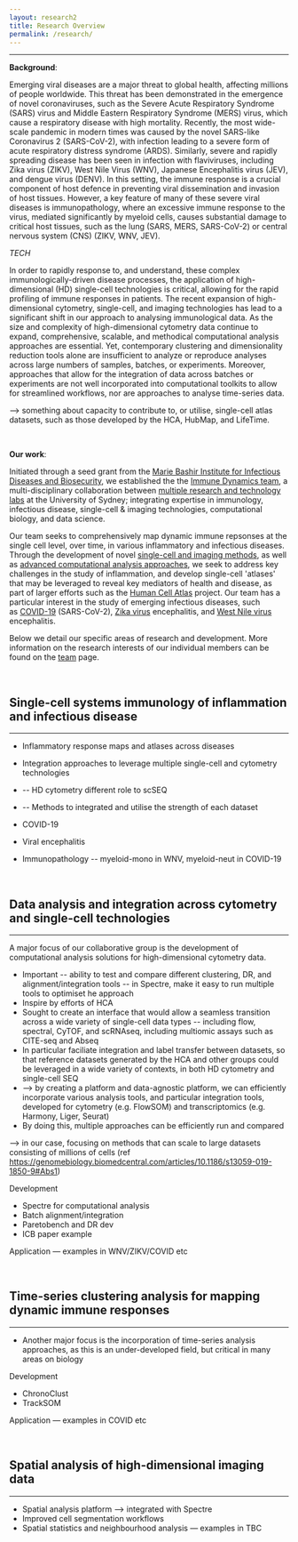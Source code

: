 ```yaml
---
layout: research2
title: Research Overview
permalink: /research/
---
```


---

**Background**: 

Emerging viral diseases are a major threat to global health, affecting millions of people worldwide. This threat has been demonstrated in the emergence of novel coronaviruses, such as the Severe Acute Respiratory Syndrome (SARS) virus and Middle Eastern Respiratory Syndrome (MERS) virus, which cause a respiratory disease with high mortality. Recently, the most wide-scale pandemic in modern times was caused by the novel SARS-like Coronavirus 2 (SARS-CoV-2), with infection leading to a severe form of acute respiratory distress syndrome (ARDS). Similarly, severe and rapidly spreading disease has been seen in infection with flaviviruses, including Zika virus (ZIKV), West Nile Virus (WNV), Japanese Encephalitis virus (JEV), and dengue virus (DENV). In this setting, the immune response is a crucial component of host defence in preventing viral dissemination and invasion of host tissues. However, a key feature of many of these severe viral diseases is immunopathology, where an excessive immune response to the virus, mediated significantly by myeloid cells, causes substantial damage to critical host tissues, such as the lung (SARS, MERS, SARS-CoV-2) or central nervous system (CNS) (ZIKV, WNV, JEV).

_TECH_

In order to rapidly response to, and understand, these complex immunologically-driven disease processes, the application of high-dimensional (HD) single-cell technologies is critical, allowing for the rapid profiling of immune responses in patients. The recent expansion of high-dimensional cytometry, single-cell, and imaging technologies has lead to a significant shift in our approach to analysing immunological data. As the size and complexity of high-dimensional cytometry data continue to expand, comprehensive, scalable, and methodical computational analysis approaches are essential. Yet, contemporary clustering and dimensionality reduction tools alone are insufficient to analyze or reproduce analyses across large numbers of samples, batches, or experiments. Moreover, approaches that allow for the integration of data across batches or experiments are not well incorporated into computational toolkits to allow for streamlined workflows, nor are approaches to analyse time-series data. 

--> something about capacity to contribute to, or utilise, single-cell atlas datasets, such as those developed by the HCA, HubMap, and LifeTime.

<br />

**Our work**: 

Initiated through a seed grant from the [Marie Bashir Institute for Infectious Diseases and Biosecurity](https://www.sydney.edu.au/marie-bashir-institute/), we established the the [Immune Dynamics team](https://immunedynamics.io/team), a multi-disciplinary collaboration between [multiple research and technology labs](https://immunedynamics.io/team) at the University of Sydney; integrating expertise in immunology, infectious disease, single-cell & imaging technologies, computational biology, and data science. 

Our team seeks to comprehensively map dynamic immune repsonses at the single cell level, over time, in various inflammatory and infectious diseases. Through the development of novel [single-cell and imaging methods](), as well as [advanced computational analysis approaches](), we seek to address key challenges in the study of inflammation, and develop single-cell 'atlases' that may be leveraged to reveal key mediators of health and disease, as part of larger efforts such as the [Human Cell Atlas]() project. Our team has a particular interest in the study of emerging infectious diseases, such as [COVID-19](https://tomashhurst.github.io/research/#application-to-disease) (SARS-CoV-2), [Zika virus](https://tomashhurst.github.io/research/#application-to-disease) encephalitis, and [West Nile virus](https://tomashhurst.github.io/research/#application-to-disease) encephalitis. 

Below we detail our specific areas of research and development. More information on the research interests of our individual members can be found on the [team](https://immunedynamics.io/team/) page.

<br />

## Single-cell systems immunology of inflammation and infectious disease

---

- Inflammatory response maps and atlases across diseases
- Integration approaches to leverage multiple single-cell and cytometry technologies
- -- HD cytometry different role to scSEQ
- -- Methods to integrated and utilise the strength of each dataset
- COVID-19
- Viral encephalitis

- Immunopathology -- myeloid-mono in WNV, myeloid-neut in COVID-19

<br />

## Data analysis and integration across cytometry and single-cell technologies

---

A major focus of our collaborative group is the development of computational analysis solutions for high-dimensional cytometry data.

- Important -- ability to test and compare different clustering, DR, and alignment/integration tools -- in Spectre, make it easy to run multiple tools to optimiset he approach 
- Inspire by efforts of HCA
- Sought to create an interface that would allow a seamless transition across a wide variety of single-cell data types -- including flow, spectral, CyTOF, and scRNAseq, including multiomic assays such as CITE-seq and Abseq
- In particular faciliate integration and label transfer between datasets, so that reference datasets generated by the HCA and other groups could be leveraged in a wide variety of contexts, in both HD cytometry and single-cell SEQ
- --> by creating a platform and data-agnostic platform, we can efficiently incorporate various analysis tools, and particular integration tools, developed for cytometry (e.g. FlowSOM) and transcriptomics (e.g. Harmony, Liger, Seurat)
- By doing this, multiple approaches can be efficiently run and compared

--> in our case, focusing on methods that can scale to large datasets consisting of millions of cells (ref https://genomebiology.biomedcentral.com/articles/10.1186/s13059-019-1850-9#Abs1)

Development
- Spectre for computational analysis
- Batch alignment/integration
- Paretobench and DR dev
- ICB paper example

Application
— examples in WNV/ZIKV/COVID etc

<br />

## Time-series clustering analysis for mapping dynamic immune responses

---

- Another major focus is the incorporation of time-series analysis approaches, as this is an under-developed field, but critical in many areas on biology

Development
- ChronoClust
- TrackSOM

Application
— examples in COVID etc

<br />

## Spatial analysis of high-dimensional imaging data

---

- Spatial analysis platform --> integrated with Spectre
- Improved cell segmentation workflows
- Spatial statistics and neighbourhood analysis
— examples in TBC

<br />
